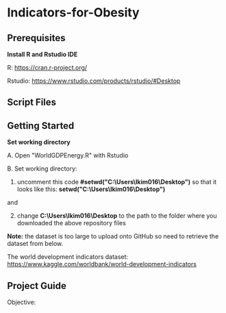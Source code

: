 # Indicators-for-Obesity

## Prerequisites
**Install R and Rstudio IDE**

R: https://cran.r-project.org/

Rstudio: https://www.rstudio.com/products/rstudio/#Desktop

## Script Files


## Getting Started
**Set working directory**

A. Open "WorldGDPEnergy.R" with Rstudio

B. Set working directory:

1. uncomment this code **#setwd("C:\Users\lkim016\Desktop")** so that it looks like this: **setwd("C:\Users\lkim016\Desktop")**

and

2. change **C:\Users\lkim016\Desktop** to the path to the folder where you downloaded the above repository files

**Note:** the dataset is too large to upload onto GitHub so need to retrieve the dataset from below.

The world development indicators dataset: https://www.kaggle.com/worldbank/world-development-indicators

## Project Guide
Objective:
